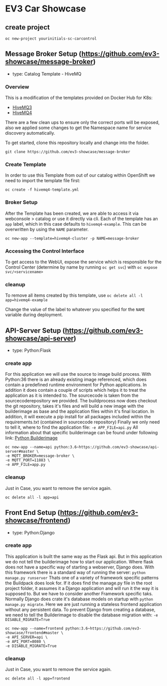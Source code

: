 # EV3 Car Showcase

## create project 
```
oc new-project yourinitials-sc-carcontrol
```

## Message Broker Setup (https://github.com/ev3-showcase/message-broker)
- type: Catalog Template - HiveMQ

### Overview

This is a modification of the templates provided on Docker Hub for K8s:

* [HiveMQ3](https://hub.docker.com/r/hivemq/hivemq3/)
* [HiveMQ4](https://hub.docker.com/r/hivemq/hivemq4/)

There are a few clean ups to ensure only the correct ports will be exposed, also we
applied some changes to get the Namespace name for service discovery automatically.

To get started, clone this repository locally and change into the folder.
```
git clone https://github.com/ev3-showcase/message-broker
```

### Create Template

In order to use this Template from out of our catalog within OpenShift we need to import the template file first:
```
oc create -f hivemq4-template.yml
```

### Broker Setup

After the Template has been created, we are able to access it via webconsole > catalog or use it directly via cli.
Each of the template has an `app` label, which in this case defaults to `hivemq4-example`. This can be overwritten by using the `NAME` parameter.
```
oc new-app --template=hivemq4-cluster -p NAME=message-broker
```

### Accessing the Control Interface
To get access to the WebUI, expose the service which is responsible for the Control Center (determine by name by running `oc get svc`) with `oc expose svc/<servicename>`

### cleanup
To remove all items created by this template, use
`oc delete all -l app=hivemq4-example`

Change the value of the label to whatever you specified for the `NAME` variable during deployment.


## API-Server Setup (https://github.com/ev3-showcase/api-server)
- type: Python:Flask

### create app
For this application we will use the source to image build process. With Python:36 there is an already existing image referenced, which does contain a predefined runtime environment for Python applications.
In addition it does contain a couple of scripts which helps it to treat the application as it is intended to. The sourcecode is taken from the sourcecoderepository we provided.
The buildprocess now does checkout the git repository, takes it's files and will build a new image with the builderimage as base and the application files within it's final location. In addition, it will execute a pip install for all packages included within the requirements.txt (contained in sourcecode repository)
Finally we only need to tell it, where to find the application file: `-e APP_FILE=api.py`
All information about that specific builderimage can be found under following link: [Python Builderimage](https://github.com/sclorg/s2i-python-container/blob/master/3.6/README.md)
```
oc new-app --name=api python:3.6~https://github.com/ev3-showcase/api-server#master \
-e MQTT_BROKER=message-broker \
-e MQTT_PORT=11883 \
-e APP_FILE=app.py
```

### cleanup
Just in Case, you want to remove the service again.
```
oc delete all -l app=api
```

## Front End Setup (https://github.com/ev3-showcase/frontend)
- type: Python:Django

### create app
This application is built the same way as the Flask api. But in this application we do not tell the builderimage how to start our application. 
Where flask does not have a specific way of starting a webserver, Django does. With this framework there is a standard way of running the server: `python manage.py runserver`
Thats one of a variety of framework specific patterns the Buildpack does look for. If it does find the manage.py file in the root project folder, it assumes it a Django application and will run it the way it is supposed to.
But we have to consider another Framework specific taks. Normally Django does crate it's database models on startup with `python manage.py migrate`. Here we are just running a stateless frontend application without any persistent data.
To prevent Django from creating a database, we need to tell the Builderimage to disable the database migration with: `-e DISABLE_MIGRATE=True`

```
oc new-app --name=frontend python:3.6~https://github.com/ev3-showcase/frontend#master \
-e API_SERVER=api \
-e API_PORT=8080 \
-e DISABLE_MIGRATE=True
```

### cleanup
Just in Case, you want to remove the service again.
```
oc delete all -l app=frontend
```

